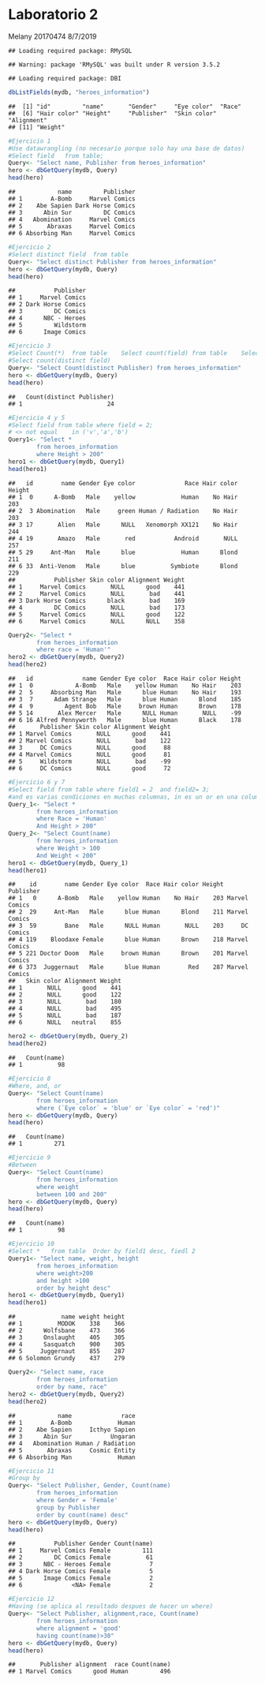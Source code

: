 Laboratorio 2
================
Melany 20170474
8/7/2019

    ## Loading required package: RMySQL

    ## Warning: package 'RMySQL' was built under R version 3.5.2

    ## Loading required package: DBI

``` r
dbListFields(mydb, "heroes_information")
```

    ##  [1] "id"         "name"       "Gender"     "Eye color"  "Race"      
    ##  [6] "Hair color" "Height"     "Publisher"  "Skin color" "Alignment" 
    ## [11] "Weight"

``` r
#Ejercicio 1
#Use datawrangling (no necesario porque solo hay una base de datos)
#Select field   from table;
Query<- "Select name, Publisher from heroes_information"
hero <- dbGetQuery(mydb, Query)
head(hero)
```

    ##            name         Publisher
    ## 1        A-Bomb     Marvel Comics
    ## 2    Abe Sapien Dark Horse Comics
    ## 3      Abin Sur         DC Comics
    ## 4   Abomination     Marvel Comics
    ## 5       Abraxas     Marvel Comics
    ## 6 Absorbing Man     Marvel Comics

``` r
#Ejercicio 2
#Select distinct field  from table
Query<- "Select distinct Publisher from heroes_information"
hero <- dbGetQuery(mydb, Query)
head(hero)
```

    ##           Publisher
    ## 1     Marvel Comics
    ## 2 Dark Horse Comics
    ## 3         DC Comics
    ## 4      NBC - Heroes
    ## 5         Wildstorm
    ## 6      Image Comics

``` r
#Ejercicio 3
#Select Count(*)  from table    Select count(field) from table    Select count(1) from table
#Select count(distinct field)
Query<- "Select Count(distinct Publisher) from heroes_information"
hero <- dbGetQuery(mydb, Query)
head(hero)
```

    ##   Count(distinct Publisher)
    ## 1                        24

``` r
#Ejercicio 4 y 5
#Select field from table where field = 2;
# <> not equal    in ('v','a','b')
Query1<- "Select * 
        from heroes_information 
        where Height > 200"
hero1 <- dbGetQuery(mydb, Query1)
head(hero1)
```

    ##   id        name Gender Eye color              Race Hair color Height
    ## 1  0      A-Bomb   Male    yellow             Human    No Hair    203
    ## 2  3 Abomination   Male     green Human / Radiation    No Hair    203
    ## 3 17       Alien   Male      NULL   Xenomorph XX121    No Hair    244
    ## 4 19       Amazo   Male       red           Android       NULL    257
    ## 5 29     Ant-Man   Male      blue             Human      Blond    211
    ## 6 33  Anti-Venom   Male      blue          Symbiote      Blond    229
    ##           Publisher Skin color Alignment Weight
    ## 1     Marvel Comics       NULL      good    441
    ## 2     Marvel Comics       NULL       bad    441
    ## 3 Dark Horse Comics      black       bad    169
    ## 4         DC Comics       NULL       bad    173
    ## 5     Marvel Comics       NULL      good    122
    ## 6     Marvel Comics       NULL      NULL    358

``` r
Query2<- "Select * 
        from heroes_information 
        where race = 'Human'"
hero2 <- dbGetQuery(mydb, Query2)
head(hero2)
```

    ##   id              name Gender Eye color  Race Hair color Height
    ## 1  0            A-Bomb   Male    yellow Human    No Hair    203
    ## 2  5     Absorbing Man   Male      blue Human    No Hair    193
    ## 3  7      Adam Strange   Male      blue Human      Blond    185
    ## 4  9         Agent Bob   Male     brown Human      Brown    178
    ## 5 14       Alex Mercer   Male      NULL Human       NULL    -99
    ## 6 16 Alfred Pennyworth   Male      blue Human      Black    178
    ##       Publisher Skin color Alignment Weight
    ## 1 Marvel Comics       NULL      good    441
    ## 2 Marvel Comics       NULL       bad    122
    ## 3     DC Comics       NULL      good     88
    ## 4 Marvel Comics       NULL      good     81
    ## 5     Wildstorm       NULL       bad    -99
    ## 6     DC Comics       NULL      good     72

``` r
#Ejercicio 6 y 7
#Select field from table where field1 = 2  and field2= 3;
#and es varias condiciones en muchas columnas, in es un or en una columna
Query_1<- "Select * 
        from heroes_information 
        where Race = 'Human'
        And Height > 200"
Query_2<- "Select Count(name)
        from heroes_information 
        where Weight > 100
        And Weight < 200"
hero1 <- dbGetQuery(mydb, Query_1)
head(hero1)
```

    ##    id        name Gender Eye color  Race Hair color Height     Publisher
    ## 1   0      A-Bomb   Male    yellow Human    No Hair    203 Marvel Comics
    ## 2  29     Ant-Man   Male      blue Human      Blond    211 Marvel Comics
    ## 3  59        Bane   Male      NULL Human       NULL    203     DC Comics
    ## 4 119    Bloodaxe Female      blue Human      Brown    218 Marvel Comics
    ## 5 221 Doctor Doom   Male     brown Human      Brown    201 Marvel Comics
    ## 6 373  Juggernaut   Male      blue Human        Red    287 Marvel Comics
    ##   Skin color Alignment Weight
    ## 1       NULL      good    441
    ## 2       NULL      good    122
    ## 3       NULL       bad    180
    ## 4       NULL       bad    495
    ## 5       NULL       bad    187
    ## 6       NULL   neutral    855

``` r
hero2 <- dbGetQuery(mydb, Query_2)
head(hero2)
```

    ##   Count(name)
    ## 1          98

``` r
#Ejercicio 8
#Where, and, or
Query<- "Select Count(name)
        from heroes_information 
        where (`Eye color` = 'blue' or `Eye color` = 'red')"
hero <- dbGetQuery(mydb, Query)
head(hero)
```

    ##   Count(name)
    ## 1         271

``` r
#Ejercicio 9
#Between
Query<- "Select Count(name)
        from heroes_information 
        where weight
        between 100 and 200"
hero <- dbGetQuery(mydb, Query)
head(hero)
```

    ##   Count(name)
    ## 1          98

``` r
#Ejercicio 10 
#Select *   from table  Order by field1 desc, fiedl 2
Query1<- "Select name, weight, height
        from heroes_information 
        where weight>200
        and height >100
        order by height desc"
hero1 <- dbGetQuery(mydb, Query1)
head(hero1)
```

    ##             name weight height
    ## 1          MODOK    338    366
    ## 2      Wolfsbane    473    366
    ## 3      Onslaught    405    305
    ## 4      Sasquatch    900    305
    ## 5     Juggernaut    855    287
    ## 6 Solomon Grundy    437    279

``` r
Query2<- "Select name, race
        from heroes_information 
        order by name, race"
hero2 <- dbGetQuery(mydb, Query2)
head(hero2)
```

    ##            name              race
    ## 1        A-Bomb             Human
    ## 2    Abe Sapien     Icthyo Sapien
    ## 3      Abin Sur           Ungaran
    ## 4   Abomination Human / Radiation
    ## 5       Abraxas     Cosmic Entity
    ## 6 Absorbing Man             Human

``` r
#Ejercicio 11
#Group by
Query<- "Select Publisher, Gender, Count(name)
        from heroes_information 
        where Gender = 'Female'
        group by Publisher
        order by count(name) desc"
hero <- dbGetQuery(mydb, Query)
head(hero)
```

    ##           Publisher Gender Count(name)
    ## 1     Marvel Comics Female         111
    ## 2         DC Comics Female          61
    ## 3      NBC - Heroes Female           7
    ## 4 Dark Horse Comics Female           5
    ## 5      Image Comics Female           2
    ## 6              <NA> Female           2

``` r
#Ejercicio 12
#Having (se aplica al resultado despues de hacer un where)
Query<- "Select Publisher, alignment,race, Count(name)
        from heroes_information 
        where alignment = 'good'
        having count(name)>30"
hero <- dbGetQuery(mydb, Query)
head(hero)
```

    ##       Publisher alignment  race Count(name)
    ## 1 Marvel Comics      good Human         496

